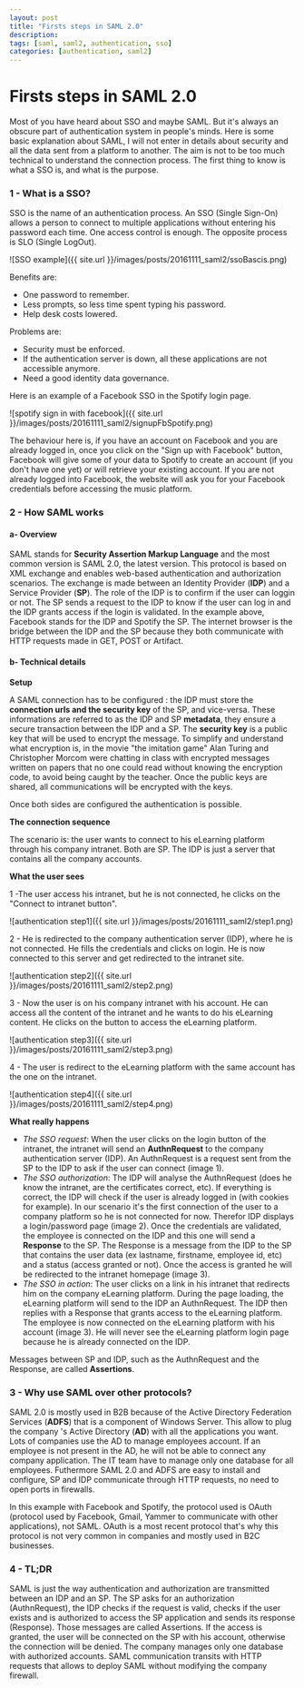 ```yaml
---
layout: post
title: "Firsts steps in SAML 2.0"
description:
tags: [saml, saml2, authentication, sso]
categories: [authentication, saml2]
---
```


# Firsts steps in SAML 2.0

Most of you have heard about SSO and maybe SAML. But it's always an obscure part of authentication system in people's minds. Here is some basic explanation about SAML, I will not enter in details about security and all the data sent from a platform to another. The aim is not to be too much technical to understand the connection process.
The first thing to know is what a SSO is, and what is the purpose.

### 1 - What is a SSO?

SSO is the name of an authentication process. An SSO (Single Sign-On) allows a person to connect to multiple applications without entering his password each time. One access control is enough. The opposite process is SLO (Single LogOut).

![SSO example]({{ site.url }}/images/posts/20161111_saml2/ssoBascis.png)

Benefits are:
* One password to remember.
* Less prompts, so less time spent typing his password.
* Help desk costs lowered.

Problems are:
* Security must be enforced.
* If the authentication server is down, all these applications are not accessible anymore.
* Need a good identity data governance.

Here is an example of a Facebook SSO in the Spotify login page.

![spotify sign in with facebook]({{ site.url }}/images/posts/20161111_saml2/signupFbSpotify.png)

The behaviour here is, if you have an account on Facebook and you are already logged in, once you click on the "Sign up with Facebook" button, Facebook will give some of your data to Spotify to create an account (if you don't have one yet) or will retrieve your existing account. If you are not already logged into Facebook, the website will ask you for your Facebook credentials before accessing the music platform.

### 2 - How SAML works

#### a- Overview 
 
SAML stands for **Security Assertion Markup Language** and the most common version is SAML 2.0, the latest version. This protocol is based on XML exchange and enables web-based authentication and authorization scenarios. The exchange is made between an Identity Provider (**IDP**) and a Service Provider (**SP**). The role of the IDP is to confirm if the user can loggin or not. The SP sends a request to the IDP to know if the user can log in and the IDP grants access if the login is validated. In the example above, Facebook stands for the IDP and Spotify the SP. The internet browser is the bridge between the IDP and the SP because they both communicate with HTTP requests made in GET, POST or Artifact.

#### b- Technical details 
 
__Setup__

A SAML connection has to be configured : the IDP must store the **connection urls and the security key** of the SP, and vice-versa. These informations are referred to as the IDP and SP **metadata**, they ensure a secure transaction between the IDP and a SP. The **security key** is a public key that will be used to encrypt the message. To simplify and understand what encryption is, in the movie "the imitation game" Alan Turing and Christopher Morcom were chatting in class with encrypted messages written on papers that no one could read without knowing the encryption code, to avoid being caught by the teacher. Once the public keys are shared, all communications will be encrypted with the keys.

Once both sides are configured the authentication is possible.

__The connection sequence__

The scenario is: the user wants to connect to his eLearning platform through his company intranet. Both are SP. The IDP is just a server that contains all the company accounts.

__What the user sees__

 1 -The user access his intranet, but he is not connected, he clicks on the "Connect to intranet button".

![authentication step1]({{ site.url }}/images/posts/20161111_saml2/step1.png)

2 - He is redirected to the company authentication server (IDP), where he is not connected. He fills the credentials and clicks on login. He is now connected to this server and get redirected to the intranet site.

![authentication step2]({{ site.url }}/images/posts/20161111_saml2/step2.png)

3 - Now the user is on his company intranet with his account. He can access all the content of the intranet and he wants to do his eLearning content. He clicks on the button to access the eLearning platform.

![authentication step3]({{ site.url }}/images/posts/20161111_saml2/step3.png)

4 - The user is redirect to the eLearning platform with the same account has the one on the intranet.

![authentication step4]({{ site.url }}/images/posts/20161111_saml2/step4.png)

__What really happens__

 - _The SSO request_: When the user clicks on the login button of the intranet, the intranet will send an **AuthnRequest** to the company authentication server (IDP). An AuthnRequest is a request sent from the SP to the IDP to ask if the user can connect (image 1).
- _The SSO authorization_: The IDP will analyse the AuthnRequest (does he know the intranet, are the certificates correct, etc). If everything is correct, the IDP will check if the user is already logged in (with cookies for example). In our scenario it's the first connection of the user to a company platform so he is not connected for now. Therefor IDP displays a login/password page (image 2). Once the credentials are validated, the employee is connected on the IDP and this one will send a **Response** to the SP. The Response is a message from the IDP to the SP that contains the user data (ex lastname, firstname, employee id, etc) and a status (access granted or not). Once the access is granted he will be redirected to the intranet homepage (image 3).
- _The SSO in action_: The user clicks on a link in his intranet that redirects him on the company eLearning platform. During the page loading, the eLearning platform will send to the IDP an AuthnRequest. The IDP then replies with a Response that grants access to the eLearning platform. The employee is now connected on the eLearning platform with his account (image 3). He will never see the eLearning platform login page because he is already connected on the IDP.

Messages between SP and IDP, such as the AuthnRequest and the Response, are called **Assertions**.

### 3 - Why use SAML over other protocols?

SAML 2.0 is mostly used in B2B because of the Active Directory Federation Services (**ADFS**) that is a component of Windows Server. This allow to plug the company 's Active Directory (**AD**) with all the applications you want. Lots of companies use the AD to manage employees account. If an employee is not present in the AD, he will not be able to connect any company application. The IT team have to manage only one database for all employees. Futhermore SAML 2.0 and ADFS are easy to install and configure, SP and IDP communicate through HTTP requests, no need to open ports in firewalls.

In this example with Facebook and Spotify, the protocol used is OAuth (protocol used by Facebook, Gmail, Yammer to communicate with other applications), not SAML. OAuth is a most recent protocol that's why this protocol is not very common in companies and mostly used in B2C businesses.

### 4 - TL;DR

SAML is just the way authentication and authorization are transmitted between an IDP and an SP. The SP asks for an authorization (AuthnRequest), the IDP checks if the request is valid, checks if the user exists and is authorized to access the SP application and sends its response (Response). Those messages are called Assertions. If the access is granted, the user will be connected on the SP with his account, otherwise the connection will be denied. The company manages only one database with authorized accounts. SAML communication transits with HTTP requests that allows to deploy SAML without modifying the company firewall.